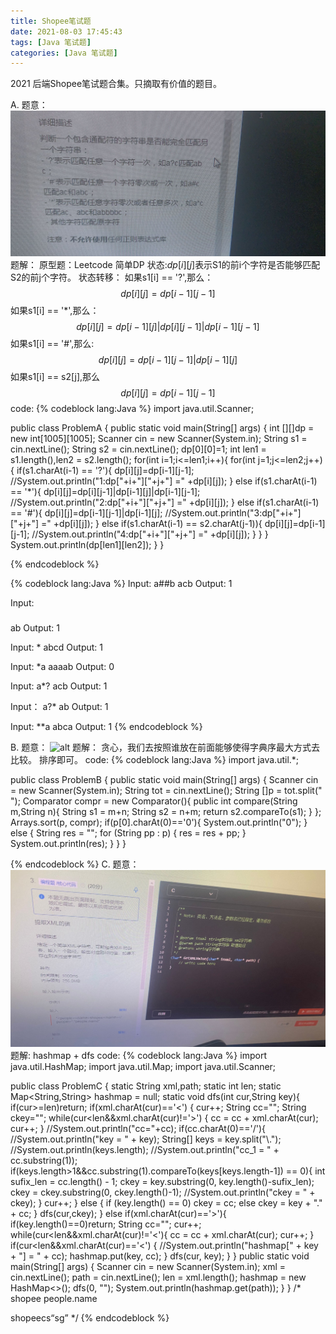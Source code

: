 ```yaml
---
title: Shopee笔试题
date: 2021-08-03 17:45:43
tags: [Java 笔试题]
categories: [Java 笔试题]
---
```

2021 后端Shopee笔试题合集。只摘取有价值的题目。
<!--more-->
A.
题意：
![alt](/images/Shopee笔试题/A.jpg)
题解：
原型题：Leetcode 
简单DP
状态:$dp[i][j]$表示S1的前i个字符是否能够匹配S2的前j个字符。
状态转移：
如果s1[i] == '?',那么：
$$ dp[i][j] = dp[i-1][j-1] $$
如果s1[i] == '*',那么：
$$ dp[i][j] = dp[i-1][j] | dp[i][j-1] | dp[i-1][j-1] $$
如果s1[i] == '#',那么:
$$ dp[i][j] = dp[i-1][j-1] | dp[i-1][j] $$
如果s1[i] == s2[j],那么
$$ dp[i][j] = dp[i-1][j-1] $$
code:
{% codeblock lang:Java %}
import java.util.Scanner;

public class ProblemA {
    public static void main(String[] args) {
        int [][]dp = new int[1005][1005];
        Scanner cin = new Scanner(System.in);
        String s1 = cin.nextLine();
        String s2 = cin.nextLine();
        dp[0][0]=1;
        int len1 = s1.length(),len2 = s2.length();
        for(int i=1;i<=len1;i++){
            for(int j=1;j<=len2;j++){
                if(s1.charAt(i-1) == '?'){
                    dp[i][j]=dp[i-1][j-1];
                    //System.out.println("1:dp["+i+"]["+j+"] =" +dp[i][j]);
                }
                else if(s1.charAt(i-1) == '*'){
                    dp[i][j]=dp[i][j-1]|dp[i-1][j]|dp[i-1][j-1];
                    //System.out.println("2:dp["+i+"]["+j+"] =" +dp[i][j]);
                }
                else if(s1.charAt(i-1) == '#'){
                    dp[i][j]=dp[i-1][j-1]|dp[i-1][j];
                    //System.out.println("3:dp["+i+"]["+j+"] =" +dp[i][j]);
                }
                else if(s1.charAt(i-1) == s2.charAt(j-1)){
                    dp[i][j]=dp[i-1][j-1];
                    //System.out.println("4:dp["+i+"]["+j+"] =" +dp[i][j]);
                }
            }
        }
        System.out.println(dp[len1][len2]);
    }
}

{% endcodeblock %}

{% codeblock lang:Java %}
Input:
a##b
acb
Output:
1

Input:
#####
ab
Output:
1

Input:
*
abcd
Output:
1

Input:
*a
aaaab
Output:
0

Input:
a*?
acb
Output:
1

Input：
a?*
ab
Output:
1

Input:
**a
abca
Output:
1
{% endcodeblock %}

B. 
题意：
![alt](/images/Shopee笔试题/B.jpg)
题解：
贪心，我们去按照谁放在前面能够使得字典序最大方式去比较。
排序即可。
code:
{% codeblock lang:Java %}
import java.util.*;

public class ProblemB {
    public static void main(String[] args) {
        Scanner cin = new Scanner(System.in);
        String tot = cin.nextLine();
        String []p = tot.split(" ");
        Comparator<String> compr = new Comparator<String>(){
            public int compare(String m,String n){
                String s1 = m+n;
                String s2 = n+m;
                return s2.compareTo(s1);
            }
        };
        Arrays.sort(p, compr);
        if(p[0].charAt(0)=='0'){
            System.out.println("0");
        }
        else {
            String res = "";
            for (String pp : p) {
                res = res + pp;
            }
            System.out.println(res);
        }
    }
}

{% endcodeblock %}
C.
题意：
![alt](/images/Shopee笔试题/C.jpg)
题解:
hashmap + dfs
code:
{% codeblock lang:Java %}
import java.util.HashMap;
import java.util.Map;
import java.util.Scanner;

public class ProblemC {
    static String xml,path;
    static int len;
    static Map<String,String> hashmap = null;
    static void dfs(int cur,String key){
        if(cur>=len)return;
        if(xml.charAt(cur)=='<') {
            cur++;
            String cc="";
            String ckey="";
            while(cur<len&&xml.charAt(cur)!='>') {
                cc = cc + xml.charAt(cur);
                cur++;
            }
            //System.out.println("cc="+cc);
            if(cc.charAt(0)=='/'){
                //System.out.println("key = " + key);
                String[] keys = key.split("\\.");
                //System.out.println(keys.length);
                //System.out.println("cc_1 = " + cc.substring(1));
                if(keys.length>1&&cc.substring(1).compareTo(keys[keys.length-1]) == 0){
                    int sufix_len = cc.length() - 1;
                    ckey = key.substring(0, key.length()-sufix_len);
                    ckey = ckey.substring(0, ckey.length()-1);
                    //System.out.println("ckey = " + ckey);
                }
                cur++;
            }
            else {
                if (key.length() == 0) ckey = cc;
                else ckey = key + "." + cc;
            }
            dfs(cur,ckey);
        }
        else if(xml.charAt(cur)=='>'){
            if(key.length()==0)return;
            String cc="";
            cur++;
            while(cur<len&&xml.charAt(cur)!='<'){
                cc = cc + xml.charAt(cur);
                cur++;
            }
            if(cur<len&&xml.charAt(cur)=='<') {
                //System.out.println("hashmap[" + key + "] = " + cc);
                hashmap.put(key, cc);
            }
            dfs(cur, key);
        }
    }
    public static void main(String[] args) {
        Scanner cin = new Scanner(System.in);
        xml = cin.nextLine();
        path = cin.nextLine();
        len = xml.length();
        hashmap = new HashMap<>();
        dfs(0, "");
        System.out.println(hashmap.get(path));
    }
}
/*
<people><name>shopee</name></people>
people.name

<people><name>shopee</name><jobs>cs</jobs><q><t>s</t><x><f>g</f></x></q></people>
 */
{% endcodeblock %}

